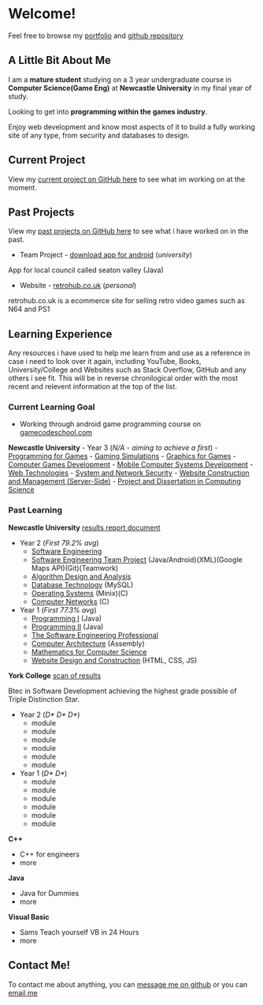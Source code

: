 # Welcome!
Feel free to browse my [portfolio](https://Steven-Kirby.github.io) and [github repository](https://github.com/Steven-Kirby)
## A Little Bit About Me

I am a **mature student** studying on a 3 year undergraduate course in **Computer Science(Game Eng)** at **Newcastle University** in my final year of study.

Looking to get into **programming within the games industry**.

Enjoy web development and know most aspects of it to build a fully working site of any type, from security and databases to design.

## Current Project
View my [current project on GitHub here](https://github.com/Steven-Kirby) to see what im working on at the moment.

## Past Projects
View my [past projects on GitHub here](https://github.com/Steven-Kirby) to see what i have worked on in the past.

- Team Project - [download app for android](http://retrohub.co.uk/app.php) (*university*) 

App for local council called seaton valley (Java)

- Website - [retrohub.co.uk](http://retrohub.co.uk) (*personal*)

retrohub.co.uk is a ecommerce site for selling retro video games such as N64 and PS1

## Learning Experience
Any resources i have used to help me learn from and use as a reference in case i need to look over it again, including YouTube, Books, University/College and Websites such as Stack Overflow, GitHub and any others i see fit.
This will be in reverse chronilogical order with the most recent and relevent information at the top of the list.
### Current Learning Goal
  - Working through android game programming course on [gamecodeschool.com](http://gamecodeschool.com/courses/android-game-programming/)
  
**Newcastle University**
    - Year 3 (*N/A - aiming to achieve a first*)
      - [Programming for Games](https://www.ncl.ac.uk/module-catalogue/module.php?code=CSC3221)
      - [Gaming Simulations](https://www.ncl.ac.uk/module-catalogue/module.php?code=CSC3222)
      - [Graphics for Games](https://www.ncl.ac.uk/module-catalogue/module.php?code=CSC3223)
      - [Computer Games Development](https://www.ncl.ac.uk/module-catalogue/module.php?code=CSC3224)
      - [Mobile Computer Systems Development](https://www.ncl.ac.uk/module-catalogue/module.php?code=CSC3122)
      - [Web Technologies](https://www.ncl.ac.uk/module-catalogue/module.php?code=CSC3123)
      - [System and Network Security](https://www.ncl.ac.uk/module-catalogue/module.php?code=CSC3124)
      - [Website Construction and Management (Server-Side)](https://www.ncl.ac.uk/module-catalogue/module.php?code=CSC3422)
      - [Project and Dissertation in Computing Science](https://www.ncl.ac.uk/module-catalogue/module.php?code=CSC3095)
### Past Learning

**Newcastle University** [results report document](https://core.digitary.net/#/sharelink/e5502b6e-56ab-46dc-882b-d68ecc7ad2ff/4b8a081b-5ba1-44c7-80de-1712e47d5854)
  - Year 2 (*First 79.2% avg*)
    - [Software Engineering](https://www.ncl.ac.uk/module-catalogue/module.php?code=CSC2021)
    - [Software Engineering Team Project](https://www.ncl.ac.uk/module-catalogue/module.php?code=CSC2022) (Java/Android)(XML)(Google Maps API)(Git)(Teamwork)
    - [Algorithm Design and Analysis](https://www.ncl.ac.uk/module-catalogue/module.php?code=CSC2023)
    - [Database Technology](https://www.ncl.ac.uk/module-catalogue/module.php?code=CSC2024) (MySQL)
    - [Operating Systems](https://www.ncl.ac.uk/module-catalogue/module.php?code=CSC2025) (Minix)(C)
    - [Computer Networks](https://www.ncl.ac.uk/module-catalogue/module.php?code=CSC2026) (C)
  - Year 1 (*First 77.3% avg*)
    - [Programming I](https://www.ncl.ac.uk/module-catalogue/module.php?code=CSC1021) (Java)
    - [Programming II](https://www.ncl.ac.uk/module-catalogue/module.php?code=CSC1022) (Java)
    - [The Software Engineering Professional](https://www.ncl.ac.uk/module-catalogue/module.php?code=CSC1023)
    - [Computer Architecture](https://www.ncl.ac.uk/module-catalogue/module.php?code=CSC1024) (Assembly)
    - [Mathematics for Computer Science](https://www.ncl.ac.uk/module-catalogue/module.php?code=CSC1025)
    - [Website Design and Construction](https://www.ncl.ac.uk/module-catalogue/module.php?code=CSC1026) (HTML, CSS, JS)
  
  **York College** [scan of results](http://www.example.com)
  
  Btec in Software Development achieving the highest grade possible of Triple Distinction Star.
  - Year 2 (_D* D* D*_)
    - module
    - module
    - module
    - module
    - module
    - module
  - Year 1 (_D* D*_)
    - module
    - module
    - module
    - module
    - module
    - module
    
**C++**
  - C++ for engineers
  - more
  
**Java**
  - Java for Dummies
  - more
  
**Visual Basic**
  - Sams Teach yourself VB in 24 Hours
  - more
  
## Contact Me!
To contact me about anything, you can [message me on github](https://github.com/Steven-Kirby) or you can [email me](mailto:stevenkirbygames@gmail.com)
